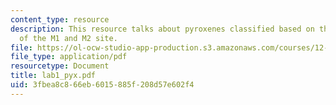 ```yaml
---
content_type: resource
description: This resource talks about pyroxenes classified based on the occupancy
  of the M1 and M2 site.
file: https://ol-ocw-studio-app-production.s3.amazonaws.com/courses/12-109-petrology-fall-2005/3fbea8c866eb6015885f208d57e602f4_lab1_pyx.pdf
file_type: application/pdf
resourcetype: Document
title: lab1_pyx.pdf
uid: 3fbea8c8-66eb-6015-885f-208d57e602f4
---
```


